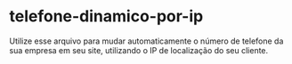 # telefone-dinamico-por-ip

Utilize esse arquivo para mudar automaticamente o número de telefone da sua empresa em seu site, utilizando o IP de localização do seu cliente.
 
